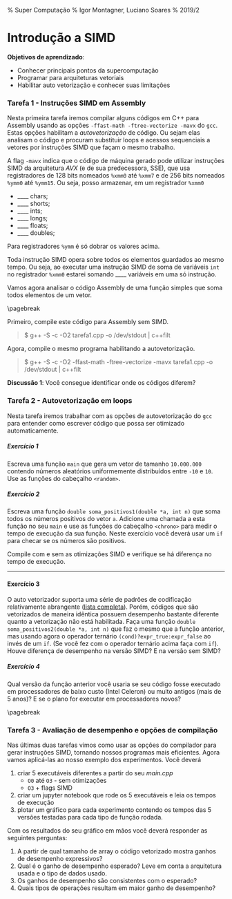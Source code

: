 % Super Computação
% Igor Montagner, Luciano Soares
% 2019/2

# Introdução a SIMD

__Objetivos de aprendizado__:

* Conhecer principais pontos da supercomputação
* Programar para arquiteturas vetoriais
* Habilitar auto vetorização e conhecer suas limitações

### Tarefa 1 - Instruções SIMD em Assembly

Nesta primeira tarefa iremos compilar alguns códigos em C++ para Assembly usando 
as opções `-ffast-math -ftree-vectorize -mavx` do `gcc`. Estas opções habilitam a *autovetorização*
de código. Ou sejam elas analisam o código e procuram substituir loops e acessos sequenciais
a vetores por instruções SIMD que façam o mesmo trabalho.

A flag `-mavx` indica que o código de máquina gerado pode utilizar instruções
SIMD da arquitetura *AVX* (e de sua predecessora, SSE), que usa registradores de 128 bits nomeados `%xmm0` 
até `%xmm7` e de 256 bits nomeados `%ymm0` até `%ymm15`. Ou seja, posso armazenar, em um registrador
`%xmm0`

* ____ chars;
* ____ shorts;
* ____ ints;
* ____ longs;
* ____ floats;
* ____ doubles;

Para registradores `%ymm` é só dobrar os valores acima. 

Toda instrução SIMD opera sobre todos os elementos guardados ao mesmo tempo. Ou seja, ao executar uma instrução SIMD de soma de variáveis `int` no registrador `%xmm0` estarei somando ____ variáveis em uma só instrução.

Vamos agora analisar o código Assembly de uma função simples que soma todos
elementos de um vetor. 

\pagebreak

<div class="include code" id="src/tarefa1.cpp" language="cpp"></div>

Primeiro, compile este código para Assembly sem SIMD.

>$ g++ -S -c -O2  tarefa1.cpp -o /dev/stdout | c++filt

Agora, compile o mesmo programa habilitando a autovetorização.

>$ g++ -S -c -O2 -ffast-math -ftree-vectorize -mavx tarefa1.cpp -o /dev/stdout | c++filt

**Discussão 1**: Você consegue identificar onde os códigos diferem? 

### Tarefa 2 - Autovetorização em loops

Nesta tarefa iremos trabalhar com as opções de autovetorização do `gcc`
para entender como escrever código que possa ser otimizado automaticamente. 

##### Exercício 1

Escreva uma função `main` que gera um vetor de tamanho `10.000.000` contendo números aleatórios uniformemente distribuídos entre `-10` e `10`. Use as funções do cabeçalho `<random>`. 

##### Exercício 2

Escreva uma função `double soma_positivos1(double *a, int n)` que soma todos os números positivos do vetor `a`. Adicione uma chamada a esta função no seu `main` e use as funções do cabeçalho `<chrono>` para medir o tempo de execução da sua função. Neste exercício você deverá usar um `if` para checar se os números são positivos. 

Compile com e sem as otimizações SIMD e verifique se há diferença no tempo de execução.

----------

#### Exercício 3

O auto vetorizador suporta uma série de padrões de codificação relativamente abrangente ([lista completa](https://gcc.gnu.org/projects/tree-ssa/vectorization.html)). Porém, códigos que são vetorizados de maneira idêntica possuem desempenho bastante diferente quanto a vetorização não está habilitada. Faça uma função `double soma_positivos2(double *a, int n)` que faz o mesmo que a função anterior, mas usando agora o operador ternário `(cond)?expr_true:expr_false` ao invés de um `if`. (Se você fez com o operador ternário acima faça com `if`). Houve diferença de desempenho na versão SIMD? E na versão sem SIMD?

##### Exercício 4

Qual versão da função anterior você usaria se seu código fosse executado em processadores de baixo custo (Intel Celeron) ou muito antigos (mais de 5 anos)? E se o plano for executar em processadores novos? 

\pagebreak

### Tarefa 3 - 	Avaliação de desempenho e opções de compilação

Nas últimas duas tarefas vimos como usar as opções do compilador para gerar instruções SIMD, 
tornando nossos programas mais eficientes. Agora vamos aplicá-las ao nosso exemplo dos experimentos. Você deverá

1. criar 5 executáveis diferentes a partir do seu *main.cpp*
    * `O0` até `O3` - sem otimizações
    * `O3` + flags SIMD
1. criar um jupyter notebook que rode os 5 executáveis e leia os tempos de execução
1. plotar um gráfico para cada experimento contendo os tempos das 5 versões testadas para cada tipo de função rodada. 

Com os resultados do seu gráfico em mãos você deverá responder as seguintes perguntas:

1. A partir de qual tamanho de array o código vetorizado mostra ganhos de desempenho expressivos?
1. Qual é o ganho de desempenho esperado? Leve em conta a arquitetura usada e o tipo de dados usado.
2. Os ganhos de desempenho são consistentes com o esperado?
3. Quais tipos de operações resultam em maior ganho de desempenho?
